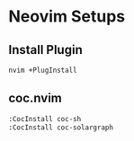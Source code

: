 # Neovim Setups

## Install Plugin

```sh
nvim +PlugInstall
```

## coc.nvim

```sh
:CocInstall coc-sh
:CocInstall coc-solargraph
```
